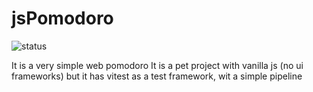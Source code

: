 # jsPomodoro
![status](https://github.com/github/docs/actions/workflows/ci.yml/badge.svg)

It is a very simple web pomodoro
It is a pet project with vanilla js (no ui frameworks) but it has vitest as a test framework, wit a simple pipeline
